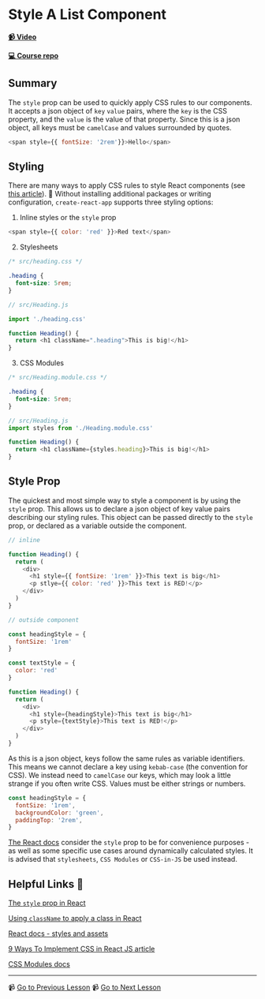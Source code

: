 # Style A List Component

**[📹 Video](https://egghead.io/lessons/graphql-style-a-list-component)**

**[💻 Course repo](https://github.com/theianjones/egghead-graphql-subscriptions)**

## Summary

The `style` prop can be used to quickly apply CSS rules to our components. It accepts a json object of `key` `value` pairs, where the `key` is the CSS property, and the `value` is the value of that property. Since this is a json object, all keys must be `camelCase` and values surrounded by quotes.

```js
<span style={{ fontSize: '2rem'}}>Hello</span>
```

## Styling

There are many ways to apply CSS rules to style React components (see [this article](https://medium.com/@dmitrynozhenko/9-ways-to-implement-css-in-react-js-ccea4d543aa3)). 🤔 Without installing additional packages or writing configuration, `create-react-app` supports three styling options:

1. Inline styles or the `style` prop
  ```js
  <span style={{ color: 'red' }}>Red text</span>
  ```

2. Stylesheets
  ```css
  /* src/heading.css */

  .heading {
    font-size: 5rem;
  }
  ```

  ```js
  // src/Heading.js

  import './heading.css'

  function Heading() {
    return <h1 className=".heading">This is big!</h1>
  }
  ```

3. CSS Modules
  ```css
  /* src/Heading.module.css */

  .heading {
    font-size: 5rem;
  }
  ```

  ```js
  // src/Heading.js
  import styles from './Heading.module.css'

  function Heading() {
    return <h1 className={styles.heading}>This is big!</h1>
  }
  ```

## Style Prop

The quickest and most simple way to style a component is by using the `style` prop. This allows us to declare a json object of key value pairs describing our styling rules. This object can be passed directly to the `style` prop, or declared as a variable outside the component.

```js
// inline

function Heading() {
  return (
    <div>
      <h1 style={{ fontSize: '1rem' }}>This text is big</h1>
      <p stlye={{ color: 'red' }}>This text is RED!</p>
    </div>
  )
}
```

```js
// outside component

const headingStyle = {
  fontSize: '1rem'
}

const textStyle = {
  color: 'red'
}

function Heading() {
  return (
    <div>
      <h1 style={headingStyle}>This text is big</h1>
      <p style={textStyle}>This text is RED!</p>
    </div>
  )
}
```

As this is a json object, keys follow the same rules as variable identifiers. This means we cannot declare a key using `kebab-case` (the convention for CSS). We instead need to `camelCase` our keys, which may look a little strange if you often write CSS. Values must be either strings or numbers.

```js
const headingStyle = {
  fontSize: '1rem',
  backgroundColor: 'green',
  paddingTop: '2rem',
}
```

[The React docs](https://reactjs.org/docs/dom-elements.html#style) consider the `style` prop to be for convenience purposes - as well as some specific use cases around dynamically calculated styles. It is advised that `stylesheets`, `CSS Modules` or `CSS-in-JS` be used instead.

## Helpful Links 🤔

[The `style` prop in React](https://reactjs.org/docs/dom-elements.html#style)

[Using `className` to apply a class in React](https://reactjs.org/docs/faq-styling.html)

[React docs - styles and assets](https://create-react-app.dev/docs/adding-a-stylesheet)

[9 Ways To Implement CSS in React JS article](https://medium.com/@dmitrynozhenko/9-ways-to-implement-css-in-react-js-ccea4d543aa3)

[CSS Modules docs](https://github.com/css-modules/css-modules)

---

📹 [Go to Previous Lesson](https://egghead.io/lessons/graphql-display-graphql-data-with-a-react-component)
📹 [Go to Next Lesson](https://egghead.io/lessons/graphql-use-a-graphql-mutation-to-create-a-github-issue-comment)
